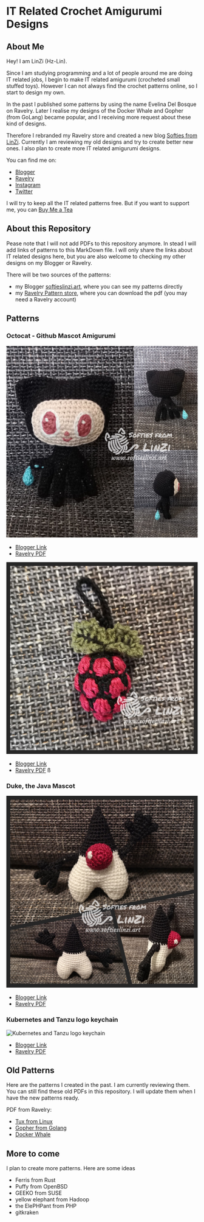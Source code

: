 # IT Related Crochet Amigurumi Designs

## About Me

Hey! I am LinZi (Hz-Lin).

Since I am studying programming and a lot of people around me are doing IT related jobs, I begin to make IT related amigurumi (crocheted small stuffed toys). However I can not always find the crochet patterns online, so I start to design my own.

In the past I published some patterns by using the name Evelina Del Bosque on Ravelry. Later I realise my designs of the Docker Whale and Gopher (from GoLang) became popular, and I receiving more request about these kind of designs.

Therefore I rebranded my Ravelry store and created a new blog [Softies from LinZi](https://www.softieslinzi.art/).
Currently I am reviewing my old designs and try to create better new ones. I also plan to create more IT related amigurumi designs.

You can find me on:

- [Blogger](https://www.softieslinzi.art/)
- [Ravelry](https://www.ravelry.com/designers/huizhi-lin)
- [Instagram](https://www.instagram.com/softiesfromlinzi/)
- [Twitter](https://twitter.com/linzi_hz)

I will try to keep all the IT related patterns free. But if you want to support me, you can [Buy Me a Tea](https://www.buymeacoffee.com/hzlin)

## About this Repository

Pease note that I will not add PDFs to this repository anymore. In stead I will add links of patterns to this MarkDown file. I will only share the links about IT related designs here, but you are also welcome to checking my other designs on my Blogger or Ravelry.

There will be two sources of the patterns:

- my Blogger [softieslinzi.art](https://www.softieslinzi.art/), where you can see my patterns directly
- my [Ravelry Pattern store](https://www.ravelry.com/designers/huizhi-lin), where you can download the pdf (you may need a Ravelry account)

## Patterns

### Octocat - Github Mascot Amigurumi

![Octocat - Github Mascot](photos/Octocat.jpg)

- [Blogger Link](https://www.softieslinzi.art/2022/05/octocat-github-mascot.html)
- [Ravelry PDF](https://www.ravelry.com/patterns/library/octocat-the-github-mascot)

![Raspberry Pi Logo Amigurumi](photos/RasberryPi.jpg)

- [Blogger Link](https://www.softieslinzi.art/2022/02/raspberry-pi-logo-amigurumi.html)
- [Ravelry PDF](https://www.ravelry.com/patterns/library/raspberry-pi-logo-amigurumi)
  ß
### Duke, the Java Mascot

![Duke, the Java Mascot](photos/Duke.jpeg)

- [Blogger Link](https://www.softieslinzi.art/2022/01/duke-java-mascot.html)
- [Ravelry PDF](https://www.ravelry.com/patterns/library/duke-the-java-mascot)

### Kubernetes and Tanzu logo keychain

![Kubernetes and Tanzu logo keychain](photos/Kubernetes.jpg)

- [Blogger Link](https://www.softieslinzi.art/2022/03/kubernetes-and-tanzu-keychain.html)
- [Ravelry PDF](https://www.ravelry.com/patterns/library/kubernetes-and-tanzu-keychain)

## Old Patterns

Here are the patterns I created in the past. I am currently reviewing them. You can still find these old PDFs in this repository.
I will update them when I have the new patterns ready.

PDF from Ravelry:

- [Tux from Linux](https://www.ravelry.com/patterns/library/tux-from-linux)
- [Gopher from Golang](https://www.ravelry.com/patterns/library/gopher-from-golang)
- [Docker Whale](https://www.ravelry.com/patterns/library/docker-whale-amigurumi)

## More to come

I plan to create more patterns. Here are some ideas

- Ferris from Rust
- Puffy from OpenBSD
- GEEKO from SUSE
- yellow elephant from Hadoop
- the ElePHPant from PHP
- gitkraken
